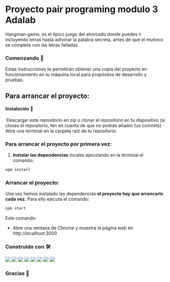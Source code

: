 # Proyecto pair programing modulo 3 Adalab

Hangman-game, es el típico juego del ahorcado donde puedes ir incluyendo letras hasta adivinar la palabra secreta, antes de que el muñeco se complete con las letras falladas.

### Comenzando 🚀

Estas instrucciones te permitirán obtener una copia del proyecto en funcionamiento en tu máquina local para propósitos de desarrollo y pruebas.

## Para arrancar el proyecto:

#### Instalación 🔧

·Descargar este repositorio en zip o clonar el repositorio en tu dispositivo (si clonas el repositorio, ten en cuenta de que no podrás añador tus commits)
· Abre una terminal en la carpeta raíz de tu repositorio.

### Para arrancar el proyecto por primera vez:

1. **Instalar las dependencias** locales ejecutando en la terminal el comando:

```bash
npm install
```

### Arrancar el proyecto:

Una vez hemos instalado las dependencias **el proyecto hay que arrancarlo cada vez.** Para ello ejecuta el comando:

```bash
npm start
```

Este comando:

- Abre una ventana de Chrome y muestra la página web en http://localhost:3000



### Construido con 🛠️

<p align="left"> <img src = "https://img.shields.io/badge/-HTML5-E34F26?style=flat&logo=html5&logoColor=white">  <img src = "https://img.shields.io/badge/-CSS3-1572B6?style=flat&logo=css3&logoColor=white">  <img src="https://img.shields.io/badge/-JavaScript-eed718?style=flat&logo=javascript&logoColor=ffffff">  <img src="https://img.shields.io/badge/-Sass-cc6699?style=flat&logo=sass&logoColor=ffffff">  <img src="https://img.shields.io/badge/-React-000000?style=flat&logo=react&logoColor=00c8ff"> <img src="http://img.shields.io/badge/-Git-F1502F?style=flat&logo=git&logoColor=FFFFFF">  <img src="http://img.shields.io/badge/-Github-000000?style=flat&logo=github&logoColor=FFFFFF">  <img src="http://img.shields.io/badge/-VS%20Code-007ACC?style=flat&logo=visual%20studio%20code&logoColor=white"> </p>

### Gracias 🎁
